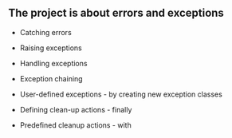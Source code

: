 ## The project is about errors and exceptions

* Catching errors

* Raising exceptions 

* Handling exceptions

* Exception chaining 

* User-defined exceptions - by creating new exception classes

* Defining clean-up actions - finally

* Predefined cleanup actions - with
